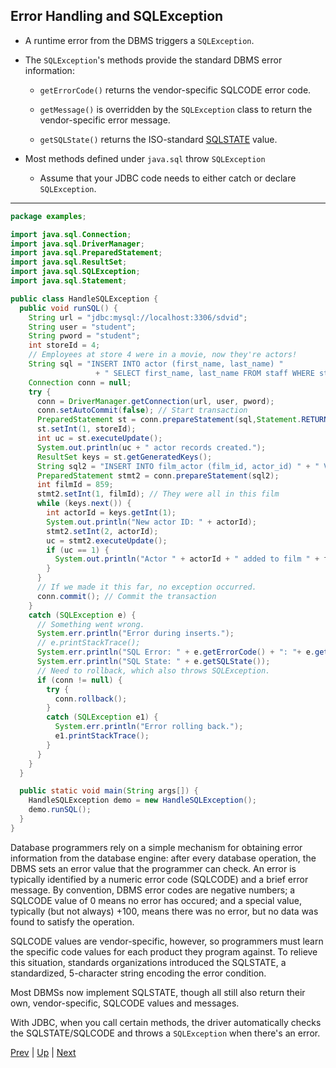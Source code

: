 ## Error Handling and SQLException

* A runtime error from the DBMS triggers a `SQLException`.

* The `SQLException`'s methods provide the standard DBMS error information:

  * `getErrorCode()` returns the vendor-specific SQLCODE error code.

  * `getMessage()` is overridden by the `SQLException` class to return the vendor-specific error message.

  * `getSQLState()` returns the ISO-standard [SQLSTATE](https://en.wikibooks.org/wiki/Structured_Query_Language/SQLSTATE) value.

* Most methods defined under `java.sql` throw `SQLException`
  * Assume that your JDBC code needs to either catch or declare `SQLException`.

<hr>

```java
package examples;

import java.sql.Connection;
import java.sql.DriverManager;
import java.sql.PreparedStatement;
import java.sql.ResultSet;
import java.sql.SQLException;
import java.sql.Statement;

public class HandleSQLException {
  public void runSQL() {
    String url = "jdbc:mysql://localhost:3306/sdvid";
    String user = "student";
    String pword = "student";
    int storeId = 4;
    // Employees at store 4 were in a movie, now they're actors!
    String sql = "INSERT INTO actor (first_name, last_name) "
                   + " SELECT first_name, last_name FROM staff WHERE store_id=?";
    Connection conn = null;
    try {
      conn = DriverManager.getConnection(url, user, pword);
      conn.setAutoCommit(false); // Start transaction
      PreparedStatement st = conn.prepareStatement(sql,Statement.RETURN_GENERATED_KEYS);
      st.setInt(1, storeId);
      int uc = st.executeUpdate();
      System.out.println(uc + " actor records created.");
      ResultSet keys = st.getGeneratedKeys();
      String sql2 = "INSERT INTO film_actor (film_id, actor_id) " + " VALUES (?,?)";
      PreparedStatement stmt2 = conn.prepareStatement(sql2);
      int filmId = 859;
      stmt2.setInt(1, filmId); // They were all in this film
      while (keys.next()) {
        int actorId = keys.getInt(1);
        System.out.println("New actor ID: " + actorId);
        stmt2.setInt(2, actorId);
        uc = stmt2.executeUpdate();
        if (uc == 1) {
          System.out.println("Actor " + actorId + " added to film " + filmId);
        }
      }
      // If we made it this far, no exception occurred.
      conn.commit(); // Commit the transaction
    }
    catch (SQLException e) {
      // Something went wrong.
      System.err.println("Error during inserts.");
      // e.printStackTrace();
      System.err.println("SQL Error: " + e.getErrorCode() + ": "+ e.getMessage());
      System.err.println("SQL State: " + e.getSQLState());
      // Need to rollback, which also throws SQLException.
      if (conn != null) {
        try {
          conn.rollback();
        }
        catch (SQLException e1) {
          System.err.println("Error rolling back.");
          e1.printStackTrace();
        }
      }
    }
  }

  public static void main(String args[]) {
    HandleSQLException demo = new HandleSQLException();
    demo.runSQL();
  }
}
```

Database programmers rely on a simple mechanism for obtaining error information from the database engine: after every database operation, the DBMS sets an error value that the programmer can check. An error is typically identified by a numeric error code (SQLCODE) and a brief error message. By convention, DBMS error codes are negative numbers; a SQLCODE value of 0 means no error has occured; and a special value, typically (but not always) +100, means there was no error, but no data was found to satisfy the operation.

SQLCODE values are vendor-specific, however, so programmers must learn the specific code values for each product they program against. To relieve this situation, standards organizations introduced the SQLSTATE, a standardized, 5-character string encoding the error condition.

Most DBMSs now implement SQLSTATE, though all still also return their own, vendor-specific, SQLCODE values and messages.

With JDBC, when you call certain methods, the driver automatically checks the SQLSTATE/SQLCODE and throws a `SQLException` when there's an error.

[Prev](TransactionManagement.md) | [Up](../README.md) | [Next](Lab.md)
